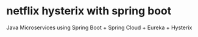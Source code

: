 # netflix hysterix with spring boot
Java Microservices using Spring Boot + Spring Cloud + Eureka + Hysterix
